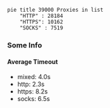 
```mermaid
pie title 39000 Proxies in list
    "HTTP" : 28184
    "HTTPS": 10162
    "SOCKS" : 7519
```

### Some Info
#### Average Timeout

- mixed: 4.0s
- http: 2.3s
- https: 8.2s
- socks: 6.5s
